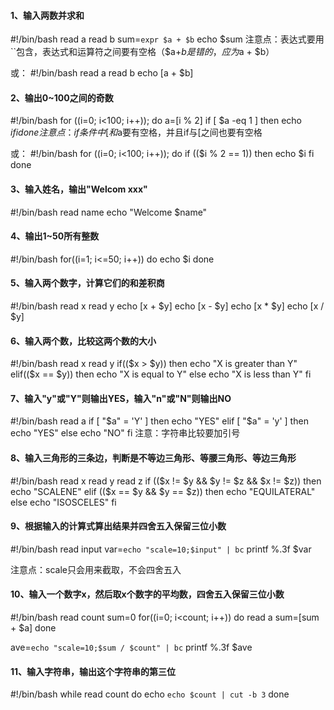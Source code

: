 #### 1、输入两数并求和
#!/bin/bash
read a
read b 
sum=`expr $a + $b`
echo $sum
注意点：表达式要用	``包含，表达式和运算符之间要有空格（$a+$b是错的，应为$a + $b）

或：
#!/bin/bash
read a
read b
echo $[$a + $b]

#### 2、输出0~100之间的奇数

#!/bin/bash
for ((i=0; i<100; i++));
do
	a=$[$i % 2]
	if [ $a -eq 1 ]
	then
		echo $i
	fi
done
注意点：if条件中[和$a要有空格，并且if与[之间也要有空格

或：
#!/bin/bash
for ((i=0; i<100; i++));
do
	if  (($i % 2 == 1))
	then
		echo $i
	fi
done

#### 3、输入姓名，输出"Welcom xxx"
#!/bin/bash
read name
echo "Welcome $name"

#### 4、输出1~50所有整数
#!/bin/bash
for((i=1; i<=50; i++))
do
        echo $i
done

#### 5、输入两个数字，计算它们的和差积商
#!/bin/bash
read x
read y
echo $[$x + $y]
echo $[$x - $y]
echo $[$x * $y]
echo $[$x / $y]

#### 6、输入两个数，比较这两个数的大小
#!/bin/bash
read x
read y
if(($x > $y))
then
        echo "X is greater than Y"
elif(($x == $y))
then
        echo "X is equal to Y"
else
        echo "X is less than Y"
fi

#### 7、输入"y"或"Y"则输出YES，输入"n"或"N"则输出NO
#!/bin/bash
read a
if [ "$a" = 'Y' ]
then
        echo "YES"
elif [ "$a" = 'y' ]
then
        echo "YES"
else
        echo "NO"
fi
注意：字符串比较要加引号

#### 8、输入三角形的三条边，判断是不等边三角形、等腰三角形、等边三角形
#!/bin/bash
read x
read y
read z
if (($x != $y && $y != $z && $x != $z))
then
        echo "SCALENE"
elif (($x == $y && $y == $z))
then
        echo "EQUILATERAL"
else
        echo "ISOSCELES"
fi

#### 9、根据输入的计算式算出结果并四舍五入保留三位小数
#!/bin/bash
read input
var=`echo "scale=10;$input" | bc`
printf %.3f $var

注意点：scale只会用来截取，不会四舍五入

#### 10、输入一个数字x，然后取x个数字的平均数，四舍五入保留三位小数
#!/bin/bash
read count
sum=0
for((i=0; i<count; i++))
do
        read a
        sum=$[$sum + $a]
done

ave=`echo "scale=10;$sum / $count" | bc`
printf %.3f $ave

#### 11、输入字符串，输出这个字符串的第三位
#!/bin/bash
while read count
do
        echo `echo $count | cut -b 3`
done
